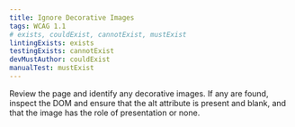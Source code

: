```yaml
---
title: Ignore Decorative Images
tags: WCAG 1.1
# exists, couldExist, cannotExist, mustExist
lintingExists: exists 
testingExists: cannotExist
devMustAuthor: couldExist
manualTest: mustExist
---
```


Review the page and identify any decorative images. If any are found, inspect the DOM and ensure that the alt attribute is present and blank, and that the image has the role of presentation or none. 